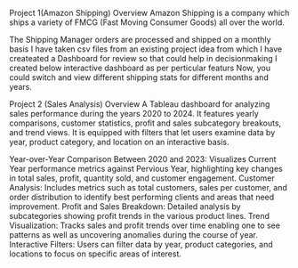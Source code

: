 Project 1(Amazon Shipping)
Overview
Amazon Shipping is a company which ships a variety of FMCG (Fast Moving Consumer Goods) all over the world.

The Shipping Manager orders are processed and shipped on a monthly basis
I have taken csv files from an existing project idea from which I have createated a Dashboard for review so that could help in decisionmaking
I created below interactive dashboard as per perticular featurs
Now, you could switch and view different shipping stats for different months and years.

Project 2 (Sales Analysis)
Overview
A Tableau dashboard for analyzing sales performance during the years 2020 to 2024. It features yearly comparisons, customer statistics, profit and sales subcategory breakouts, and trend views. It is equipped with filters that let users examine data by year, product category, and location on an interactive basis.

Year-over-Year Comparison Between 2020 and 2023: Visualizes Current Year performance metrics against Pervious Year, highlighting key changes in total sales, profit, quantity sold, and customer engagement.
Customer Analysis: Includes metrics such as total customers, sales per customer, and order distribution to identify best performing clients and areas that need improvement.
Profit and Sales Breakdown: Detailed analysis by subcategories showing profit trends in the various product lines.
Trend Visualization: Tracks sales and profit trends over time enabling one to see patterns as well as uncovering anomalies during the course of year.
Interactive Filters: Users can filter data by year, product categories, and locations to focus on specific areas of interest.
